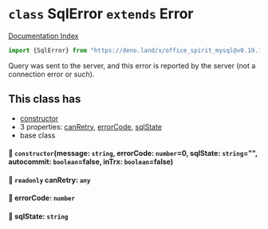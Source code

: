 # `class` SqlError `extends` Error

[Documentation Index](../README.md)

```ts
import {SqlError} from "https://deno.land/x/office_spirit_mysql@v0.19.10/mod.ts"
```

Query was sent to the server, and this error is reported by the server (not a connection error or such).

## This class has

- [constructor](#-constructormessage-string-errorcode-number0-sqlstate-string-autocommit-booleanfalse-intrx-booleanfalse)
- 3 properties:
[canRetry](#-readonly-canretry-any),
[errorCode](#-errorcode-number),
[sqlState](#-sqlstate-string)
- base class


#### 🔧 `constructor`(message: `string`, errorCode: `number`=0, sqlState: `string`="", autocommit: `boolean`=false, inTrx: `boolean`=false)



#### 📄 `readonly` canRetry: `any`



#### 📄 errorCode: `number`



#### 📄 sqlState: `string`



